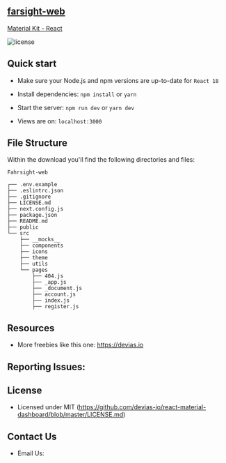 ## [farsight-web](https://github.com/Farsight-Tracking/farsight-web)

[Material Kit - React](https://material-kit-react.devias.io/)

![license](https://img.shields.io/badge/license-MIT-blue.svg)





## Quick start

- Make sure your Node.js and npm versions are up-to-date for `React 18`

- Install dependencies: `npm install` or `yarn`

- Start the server: `npm run dev` or `yarn dev`

- Views are on: `localhost:3000`

## File Structure

Within the download you'll find the following directories and files:

```
Fahrsight-web

┌── .env.example
├── .eslintrc.json
├── .gitignore
├── LICENSE.md
├── next.config.js
├── package.json
├── README.md
├── public
└── src
	├── __mocks__
	├── components
	├── icons
	├── theme
	├── utils
	└── pages
		├── 404.js
		├── _app.js
		├── _document.js
		├── account.js
		├── index.js
		├── register.js
```

## Resources

- More freebies like this one: <https://devias.io>

## Reporting Issues:


## License

- Licensed under MIT (https://github.com/devias-io/react-material-dashboard/blob/master/LICENSE.md)

## Contact Us

- Email Us:
